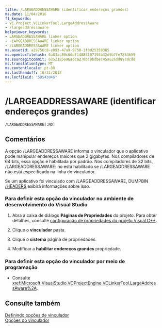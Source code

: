 ```yaml
---
title: /LARGEADDRESSAWARE (identificar endereços grandes)
ms.date: 11/04/2016
f1_keywords:
- VC.Project.VCLinkerTool.LargeAddressAware
- /largeaddressaware
helpviewer_keywords:
- LARGEADDRESSAWARE linker option
- -LARGEADDRESSAWARE linker option
- /LARGEADDRESSAWARE linker option
ms.assetid: a29756c8-e893-47a9-9750-1f0d25359385
ms.openlocfilehash: 6a83ac89c6ddf14885107193b32d9b7fe7853659
ms.sourcegitcommit: 6052185696adca270bc9bdbec45a626dd89cdcdd
ms.translationtype: MT
ms.contentlocale: pt-BR
ms.lasthandoff: 10/31/2018
ms.locfileid: "50543046"
---
```

# <a name="largeaddressaware-handle-large-addresses"></a>/LARGEADDRESSAWARE (identificar endereços grandes)

```
/LARGEADDRESSAWARE[:NO]
```

## <a name="remarks"></a>Comentários

A opção /LARGEADDRESSAWARE informa o vinculador que o aplicativo pode manipular endereços maiores que 2 gigabytes. Nos compiladores de 64 bits, essa opção é habilitada por padrão. Nos compiladores de 32 bits, /LARGEADDRESSAWARE: no está habilitado se /LARGEADDRESSAWARE não está especificado na linha do vinculador.

Se um aplicativo foi vinculado com /LARGEADDRESSAWARE, DUMPBIN [/HEADERS](../../build/reference/headers.md) exibirá informações sobre isso.

### <a name="to-set-this-linker-option-in-the-visual-studio-development-environment"></a>Para definir esta opção do vinculador no ambiente de desenvolvimento do Visual Studio

1. Abra a caixa de diálogo **Páginas de Propriedades** do projeto. Para obter detalhes, consulte [configuração de propriedades do projeto Visual C++](../../ide/working-with-project-properties.md).

1. Clique o **vinculador** pasta.

1. Clique o **sistema** página de propriedades.

1. Modificar a **habilitar endereços grandes** propriedade.

### <a name="to-set-this-linker-option-programmatically"></a>Para definir esta opção do vinculador por meio de programação

- Consulte <xref:Microsoft.VisualStudio.VCProjectEngine.VCLinkerTool.LargeAddressAware%2A>.

## <a name="see-also"></a>Consulte também

[Definindo opções de vinculador](../../build/reference/setting-linker-options.md)<br/>
[Opções do vinculador](../../build/reference/linker-options.md)